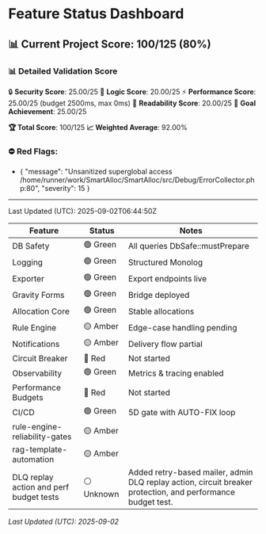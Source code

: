 # Feature Status Dashboard

## 📊 Current Project Score: 100/125 (80%)

### **📊 Detailed Validation Score**
🔒 **Security Score**: 25.00/25
🧠 **Logic Score**: 20.00/25
⚡ **Performance Score**: 25.00/25 (budget 2500ms, max 0ms)
📖 **Readability Score**: 20.00/25
🎯 **Goal Achievement**: 25.00/25

**🏆 Total Score**: 100/125
**📈 Weighted Average**: 92.00%

### ⛔ Red Flags:
- {
  "message": "Unsanitized superglobal access /home/runner/work/SmartAlloc/SmartAlloc/src/Debug/ErrorCollector.php:80",
  "severity": 15
}

---
Last Updated (UTC): 2025-09-02T06:44:50Z

<!-- AUTO-GEN:RAG START -->
| Feature | Status | Notes |
| --- | --- | --- |
| DB Safety | 🟢 Green | All queries DbSafe::mustPrepare |
| Logging | 🟢 Green | Structured Monolog |
| Exporter | 🟢 Green | Export endpoints live |
| Gravity Forms | 🟢 Green | Bridge deployed |
| Allocation Core | 🟢 Green | Stable allocations |
| Rule Engine | 🟡 Amber | Edge-case handling pending |
| Notifications | 🟡 Amber | Delivery flow partial |
| Circuit Breaker | 🔴 Red | Not started |
| Observability | 🟢 Green | Metrics & tracing enabled |
| Performance Budgets | 🔴 Red | Not started |
| CI/CD | 🟢 Green | 5D gate with AUTO-FIX loop |
| rule-engine-reliability-gates | 🟡 Amber |  |
| rag-template-automation | 🟡 Amber |  |
| DLQ replay action and perf budget tests | ⚪ Unknown | Added retry-based mailer, admin DLQ replay action, circuit breaker protection, and performance budget test. |

_Last Updated (UTC): 2025-09-02_
<!-- AUTO-GEN:RAG END -->
